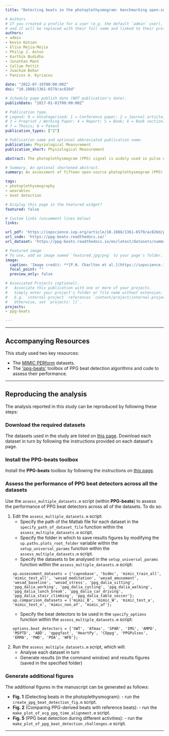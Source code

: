 ```yaml
---
title: "Detecting beats in the photoplethysmogram: benchmarking open-source algorithms"

# Authors
# If you created a profile for a user (e.g. the default `admin` user), write the username (folder name) here 
# and it will be replaced with their full name and linked to their profile.
authors:
- admin
- Kevin Kotzen
- Elisa Mejia-Mejia
- Philip J. Aston
- Karthik Budidha
- Jonathan Mant
- Callum Pettit
- Joachim Behar
- Panicos A. Kyriacou

date: "2022-07-19T00:00:00Z"
doi: "10.1088/1361-6579/ac826d"

# Schedule page publish date (NOT publication's date).
publishDate: "2017-01-01T00:00:00Z"

# Publication type.
# Legend: 0 = Uncategorized; 1 = Conference paper; 2 = Journal article;
# 3 = Preprint / Working Paper; 4 = Report; 5 = Book; 6 = Book section;
# 7 = Thesis; 8 = Patent
publication_types: ["2"]

# Publication name and optional abbreviated publication name.
publication: Physiological Measurement
publication_short: Physiological Measurement

abstract: The photoplethysmogram (PPG) signal is widely used in pulse oximeters and smartwatches. A fundamental step in analysing the PPG is the detection of heartbeats. Several PPG beat detection algorithms have been proposed, although it is not clear which performs best. Objective&#58; This study aimed to&#58; (i) develop a framework with which to design and test PPG beat detectors; (ii) assess the performance of PPG beat detectors in different use cases; and (iii) investigate how their performance is affected by patient demographics and physiology. Approach&#58; Fifteen beat detectors were assessed against electrocardiogram-derived heartbeats using data from eight datasets. Performance was assessed using the F1 score, which combines sensitivity and positive predictive value. Main results&#58; Eight beat detectors performed well in the absence of movement with F1 scores of &ge;90% on hospital data and wearable data collected at rest. Their performance was poorer during exercise with F1 scores of 55-91%; poorer in neonates than adults with F1 scores of 84-96% in neonates compared to 98-99% in adults; and poorer in atrial fibrillation (AF) with F1 scores of 92-97% in AF compared to 99-100% in normal sinus rhythm. Significance&#58; Two PPG beat detectors denoted 'MSPTD' and 'qppg' performed best, with complementary performance characteristics. This evidence can be used to inform the choice of PPG beat detector algorithm. The algorithms, datasets, and assessment framework are freely available.

# Summary. An optional shortened abstract.
summary: An assessment of fifteen open-source photoplethysmogram (PPG) beat detectors across eight datasets.

tags:
- photoplethysmography
- wearables
- beat detection

# Display this page in the Featured widget?
featured: false

# Custom links (uncomment lines below)
links:

url_pdf: 'https://iopscience.iop.org/article/10.1088/1361-6579/ac826d/pdf'
url_code: 'https://ppg-beats.readthedocs.io/'
url_dataset: 'https://ppg-beats.readthedocs.io/en/latest/datasets/summary/'

# Featured image
# To use, add an image named `featured.jpg/png` to your page's folder. 
image:
  caption: 'Image credit: **[P.H. Charlton et al.](https://iopscience.iop.org/article/10.1088/1361-6579/ac826d)** ([CC BY 4.0](https://creativecommons.org/licenses/by/4.0/))'
  focal_point: ""
  preview_only: false

# Associated Projects (optional).
#   Associate this publication with one or more of your projects.
#   Simply enter your project's folder or file name without extension.
#   E.g. `internal-project` references `content/project/internal-project/index.md`.
#   Otherwise, set `projects: []`.
projects:
- ppg-beats

---
```


---

## Accompanying Resources

This study used two key resources:
- The [MIMIC PERform](https://ppg-beats.readthedocs.io/en/latest/datasets/summary/) datasets.
- The ['ppg-beats'](https://ppg-beats.readthedocs.io/) toolbox of PPG beat detection algorithms and code to assess their performance.

---

## Reproducing the analysis

The analysis reported in this study can be reproduced by following these steps:

### Download the required datasets

The datasets used in the study are listed on [this page](https://ppg-beats.readthedocs.io/en/latest/datasets/summary/). Download each dataset in turn by following the instructions provided on each dataset's page.

### Install the PPG-beats toolbox

Install the **PPG-beats** toolbox by following the instructions on [this page](https://ppg-beats.readthedocs.io/en/latest/toolbox/getting_started/).

### Assess the performance of PPG beat detectors across all the datasets

Use the `assess_multiple_datasets.m` script (within **PPG-beats**) to assess the performance of PPG beat detectors across all of the datasets. To do so:

1. Edit the `assess_multiple_datasets.m` script:
   - Specify the path of the Matlab file for each dataset in the `specify_path_of_dataset_file` function within the `assess_multiple_datasets.m` script.
   - Specify the folder in which to save results figures by modifying the `up.paths.plots_root_folder` variable within the `setup_universal_params` function within the `assess_multiple_datasets.m` script.
   - Specify the datasets to be analysed in the `setup_universal_params` function within the `assess_multiple_datasets.m` script:
   ```
   up.assessment_datasets = {'capnobase', 'bidmc', 'mimic_train_all', 'mimic_test_all', 'wesad_meditation', 'wesad_amusement', 'wesad_baseline', 'wesad_stress', 'ppg_dalia_sitting', 'ppg_dalia_working', 'ppg_dalia_cycling', 'ppg_dalia_walking', 'ppg_dalia_lunch_break', 'ppg_dalia_car_driving', 'ppg_dalia_stair_climbing', 'ppg_dalia_table_soccer'}; 
   up.comparison_datasets = {'mimic_B', 'mimic_W', 'mimic_test_a', 'mimic_test_n', 'mimic_non_af', 'mimic_af'};
   ```
   - Specify the beat detectors to be used in the `specify_options` function within the `assess_multiple_datasets.m` script:
   ```
   options.beat_detectors = {'SWT', 'ATmax', 'SPAR', 'IMS', 'AMPD', 'MSPTD', 'ABD', 'qppgfast', 'HeartPy', 'COppg', 'PPGPulses', 'ERMA', 'PWD', 'PDA', 'WFD'};
   ```
2. Run the `assess_multiple_datasets.m` script, which will:
   - Analyse each dataset in turn
   - Generate results (in the command window) and results figures (saved in the specified folder)

### Generate additional figures

The additional figures in the manuscript can be generated as follows:
- **Fig. 1** (Detecting beats in the photoplethysmogram): - run the `create_ppg_beat_detection_fig.m` script.
- **Fig. 2** (Comparing PPG-derived beats with reference beats): - run the `make_plot_of_ecg_ppg_time_alignment.m` script.
- **Fig. 5** (PPG beat detection during different activities): - run the `make_plot_of_ppg_beat_detection_challenges.m` script.

---